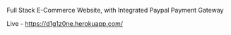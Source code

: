 Full Stack E-Commerce Website, with Integrated Paypal Payment Gateway

Live - https://d1g1z0ne.herokuapp.com/
